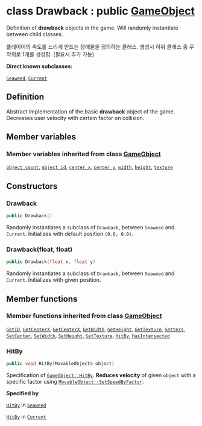 # class Drawback : public [GameObject](../GameObject.md)

Definition of **drawback** objects in the game. Will randomly instantiate between child classes.

플레이어의 속도를 느리게 만드는 장애물을 정의하는 클래스. 생성시 하위 클래스 중 무작위로 1개를 생성함. (필요시 추가 가능)

**Direct known subclasses:**

[`Seaweed`](Drawback/Seaweed.md), [`Current`](Drawback/Current.md)

## Definition

Abstract implementation of the basic **drawback** object of the game. Decreases user velocity with certain factor on collision.

## Member variables

### Member variables inherited from class [GameObject](../GameObject.md)

[`object_count`](../GameObject.md#object_count), 
[`object_id`](../GameObject.md#object_id), 
[`center_x`](../GameObject.md#center_x), 
[`center_y`](../GameObject.md#center_y), 
[`width`](../GameObject.md#width), 
[`height`](../GameObject.md#height), 
[`texture`](../GameObject.md#texture)

## Constructors

### Drawback

```cpp
public Drawback()
```

Randomly instantiates a subclass of `Drawback`, between `Seaweed` and `Current`. Initializes with default position `(0.0, 0.0)`.

### Drawback(float, float)

```cpp
public Drawback(float x, float y)
```

Randomly instantiates a subclass of `Drawback`, between `Seaweed` and `Current`. Initializes with given position.

## Member functions

### Member functions inherited from class [GameObject](../GameObject.md)

[`GetID`](../GameObject.md#GetID), 
[`GetCenterX`](../GameObject.md#GetCenterX), 
[`GetCenterX`](../GameObject.md#GetCenterX), 
[`GetWidth`](../GameObject.md#GetWidth), 
[`GetHeight`](../GameObject.md#GetHeight), 
[`GetTexture`](../GameObject.md#GetTexture), 
[`Setters`](../GameObject.md#Setters), 
[`SetCenter`](../GameObject.md#SetCenter), 
[`SetWidth`](../GameObject.md#SetWidth), 
[`SetHeight`](../GameObject.md#SetHeight), 
[`SetTexture`](../GameObject.md#SetTexture), 
[`HitBy`](../GameObject.md#HitBy), 
[`HasIntersected`](../GameObject.md#HasIntersected)

### HitBy

```cpp
public void HitBy(MovableObject& object)
```

Specification of [`GameObject::HitBy`](../GameObject.md#HitBy). **Reduces velocity** of given `object` with a specific factor using [`MovableObject::SetSpeedByFactor`](MovableObject.md#SetSpeedByFactor).

**Specified by**

[`HitBy`](Drawback/Seaweed.md#hitby) in [`Seaweed`](Drawback/Seaweed.md)

[`HitBy`](Drawback/Current.md#hitby) in [`Current`](Drawback/Current.md)
